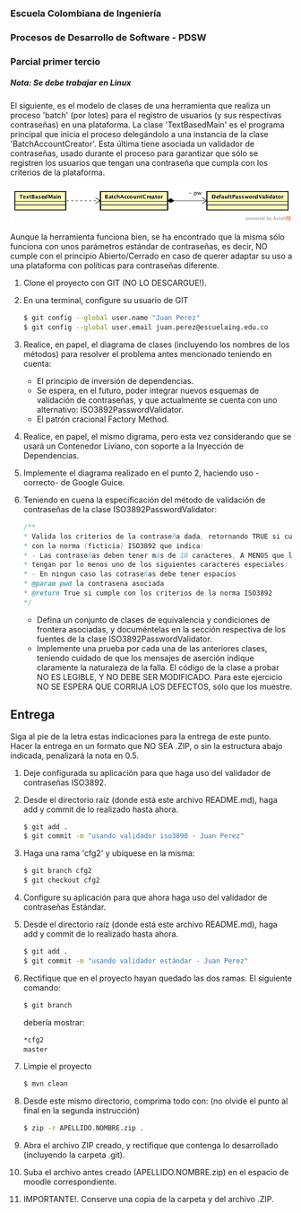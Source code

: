 ### Escuela Colombiana de Ingeniería
### Procesos de Desarrollo de Software - PDSW
### Parcial primer tercio

##### Nota: Se debe trabajar en Linux


El siguiente, es el modelo de clases de una herramienta que realiza un proceso 'batch' (por lotes) para el registro de usuarios (y sus respectivas contraseñas) en una plataforma. La clase 'TextBasedMain' es el programa principal que inicia el proceso delegándolo a una instancia de la clase 'BatchAccountCreator'. Esta última tiene asociada un validador de contraseñas, usado durante el proceso para garantizar que sólo se registren los usuarios que tengan una contraseña que cumpla con los criterios de la plataforma.

![](img/Model1.png)

Aunque la herramienta funciona bien, se ha encontrado que la misma sólo funciona con unos parámetros estándar de contraseñas, es decir, NO cumple con el principio Abierto/Cerrado en caso de querer adaptar su uso a una plataforma con políticas para contraseñas diferente.


1. Clone el proyecto con GIT (NO LO DESCARGUE!).

2. En una terminal, configure su usuario de GIT

	```bash
	$ git config --global user.name "Juan Perez"
	$ git config --global user.email juan.perez@escuelaing.edu.co
	```

3. Realice, en papel, el diagrama de clases (incluyendo los nombres de los métodos) para resolver el problema antes mencionado teniendo en cuenta:
	- El principio de inversión de dependencias.
	- Se espera, en el futuro, poder integrar nuevos esquemas de validación de contraseñas, y que actualmente se cuenta con uno alternativo: ISO3892PasswordValidator.
	- El patrón cracional Factory Method.

4. Realice, en papel, el mismo digrama, pero esta vez considerando que se usará un Contenedor Liviano, con soporte a la Inyección de Dependencias.

5. Implemente el diagrama realizado en el punto 2, haciendo uso -correcto- de Google Guice.

6. Teniendo en cuena la especificación del método de validación de contraseñas de la clase ISO3892PasswordValidator:

	```java	
	/**
	* Valida los criterios de la contraseña dada, retornando TRUE si cumple
	* con la norma (ficticia) ISO3892 que indica:
	* - Las contraseñas deben tener más de 10 caracteres, A MENOS que las mismas
	* tengan por lo menos uno de los siguientes caracteres especiales:  !@#$%ˆ
	* - En ningun caso las cotraseñas debe tener espacios
	* @param pwd la contrasena asociada
	* @return True si cumple con los criterios de la norma ISO3892
	*/
	
	```
	
	* Defina un conjunto de clases de equivalencia y condiciones de frontera asociadas, y documéntelas en la sección respectiva de los fuentes de la clase ISO3892PasswordValidator.
	* Implemente una prueba por cada una de las anteriores clases, teniendo cuidado de que los mensajes de aserción indique claramente la naturaleza de la falla. El código de la clase a probar NO ES LEGIBLE, Y NO DEBE SER MODIFICADO. Para este ejercicio NO SE ESPERA QUE CORRIJA LOS DEFECTOS, sólo que los muestre.

## Entrega

Siga al pie de la letra estas indicaciones para la entrega de este punto. Hacer la entrega en un formato que NO SEA .ZIP, o sin la estructura abajo indicada, penalizará la nota en 0.5.


1. Deje configurada su aplicación para que haga uso del validador de contraseñas ISO3892.

2. Desde el directorio raíz (donde está este archivo README.md), haga add y commit de lo realizado hasta ahora.

	```bash
	$ git add .
	$ git commit -m "usando validador iso3890 - Juan Perez"
	```

3. Haga una rama 'cfg2' y ubíquese en la misma:

	```bash
	$ git branch cfg2
	$ git checkout cfg2
	```
	
4. Configure su aplicación para que ahora haga uso del validador de contraseñas Estándar.

5. Desde el directorio raíz (donde está este archivo README.md), haga add y commit de lo realizado hasta ahora.

	```bash
	$ git add .
	$ git commit -m "usando validador estándar - Juan Perez"
	```
6. Rectifique que en el proyecto hayan quedado las dos ramas. El siguiente comando:

	```bash
	$ git branch
	```
	
	debería mostrar:
	
	```bash
	*cfg2
	master
	```

7. Limpie el proyecto

	```bash
	$ mvn clean
	```

4. Desde este mismo directorio, comprima todo con: (no olvide el punto al final en la segunda instrucción)

	```bash
	$ zip -r APELLIDO.NOMBRE.zip .
	```
5. Abra el archivo ZIP creado, y rectifique que contenga lo desarrollado (incluyendo la carpeta .git).

6. Suba el archivo antes creado (APELLIDO.NOMBRE.zip) en el espacio de moodle correspondiente.

7. IMPORTANTE!. Conserve una copia de la carpeta y del archivo .ZIP.